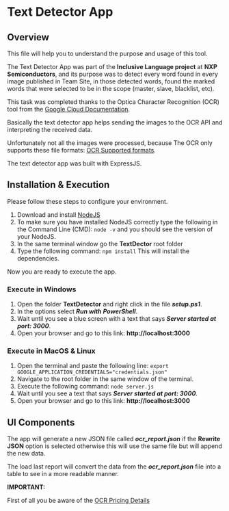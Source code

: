 # Text Detector App
## Overview
This file will help you to understand the purpose and usage of this tool.

The Text Detector App was part of the **Inclusive Language project** at **NXP Semiconductors**, and its purpose was to detect every word found in every image published in Team Site, in those detected words, found the marked words that were selected to be in the scope (master, slave, blacklist, etc).

This task was completed thanks to the Optica Character Recognition (OCR) tool from the [Google Cloud Documentation](https://cloud.google.com/vision/docs/ocr "Google Cloud docs").

Basically the text detector app helps sending the images to the OCR API and interpreting the received data.

Unfortunately not all the images were processed, because The OCR only supports these file formats: [OCR Supported formats](https://cloud.google.com/vision/docs/supported-files "OCR Supported formats").

The text detector app was built with ExpressJS.

## Installation & Execution

Please follow these steps to configure your environment.

1. Download and install [NodeJS](https://nodejs.org/en/download/ "Download NodeJS")
2. To make sure you have installed NodeJS correctly type the following in the Command Line (CMD): `node -v` and you should see the version of your NodeJS.
3. In the same terminal window go the **TextDector** root folder
4. Type the following command: `npm install` This will install the dependencies.

Now you are ready to execute the app.

### Execute in Windows

1. Open the folder **TextDetector** and right click in the file **_setup.ps1_**.
2. In the options select **_Run with PowerShell_**.
3. Wait until you see a blue screen with a text that says **_Server started at port: 3000_**.
4. Open your browser and go to this link: **http://localhost:3000**

### Execute in MacOS & Linux
1. Open the terminal and paste the following line: `export GOOGLE_APPLICATION_CREDENTIALS="credentials.json"`
2. Navigate to the root folder in the same window of the terminal.
3. Execute the following command: `node server.js`
3. Wait until you see a text that says **_Server started at port: 3000_**.
4. Open your browser and go to this link: **http://localhost:3000**

## UI Components

The app will generate a new JSON file called **_ocr_report.json_** if the **Rewrite JSON** option is selected otherwise this will use the same file but will append the new data.

The load last report will convert the data from the **_ocr_report.json_** file into a table to see in a more readable manner.

**IMPORTANT:**

First of all you be aware of the [OCR Pricing Details](https://cloud.google.com/vision/pricing "Google Cloud pricing details") 
